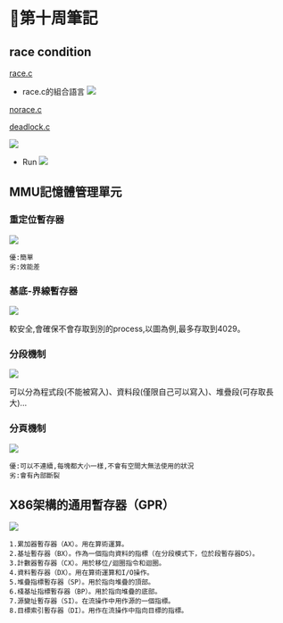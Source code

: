 # 📖第十周筆記

## race condition

[race.c](https://github.com/nohano1l/sp109b/blob/main/note/week10/race.c)

* race.c的組合語言
![](https://nohano1l.github.io/sp109b/note/week10/picture/2.png)

[norace.c](https://github.com/nohano1l/sp109b/blob/main/note/week10/norace.c)

[deadlock.c](https://github.com/nohano1l/sp109b/blob/main/note/week10/deadlock.c)

![](https://nohano1l.github.io/sp109b/note/week10/picture/1.jpg)

* Run
![](https://nohano1l.github.io/sp109b/note/week10/picture/1.png)

## MMU記憶體管理單元

### 重定位暫存器
![](https://nohano1l.github.io/sp109b/note/week10/picture/4.png)

```
優:簡單
劣:效能差
```

### 基底-界線暫存器
![](https://nohano1l.github.io/sp109b/note/week10/picture/2.jpg)

較安全,會確保不會存取到別的process,以圖為例,最多存取到4029。

### 分段機制
![](https://nohano1l.github.io/sp109b/note/week10/picture/3.jpg)

可以分為程式段(不能被寫入)、資料段(僅限自己可以寫入)、堆疊段(可存取長大)...

### 分頁機制
![](https://nohano1l.github.io/sp109b/note/week10/picture/5.png)

```
優:可以不連續,每塊都大小一樣,不會有空間大無法使用的狀況
劣:會有內部斷裂
```

## X86架構的通用暫存器（GPR）
![](https://nohano1l.github.io/sp109b/note/week10/picture/3.png)

```
1.累加器暫存器（AX）。用在算術運算。
2.基址暫存器（BX）。作為一個指向資料的指標（在分段模式下，位於段暫存器DS）。
3.計數器暫存器（CX）。用於移位/迴圈指令和迴圈。
4.資料暫存器（DX）。用在算術運算和I/O操作。
5.堆疊指標暫存器（SP）。用於指向堆疊的頂部。
6.棧基址指標暫存器（BP）。用於指向堆疊的底部。
7.源變址暫存器（SI）。在流操作中用作源的一個指標。
8.目標索引暫存器（DI）。用作在流操作中指向目標的指標。
```